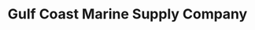 ---
title: "Gulf Coast Marine Supply Company"
url: /pensacola/gulf-coast-marine-supply-company/
shop: shop
---